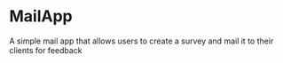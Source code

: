 # MailApp
A simple mail app that allows users to create a survey and mail it to their clients for feedback
